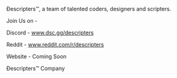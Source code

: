 Đescripters™, 
a team of talented coders, designers and scripters.  

Join Us on -

Discord - www.dsc.gg/descripters

Reddit - www.reddit.com/r/descripters

Website - Coming Soon


Đescripters™ Company
